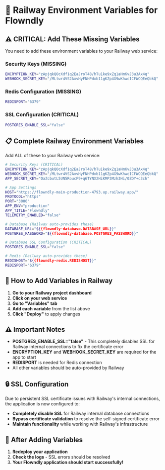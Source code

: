 # 🚀 Railway Environment Variables for Flowndly

## ⚠️ CRITICAL: Add These Missing Variables

You need to add these environment variables to your Railway web service:

### **Security Keys (MISSING)**
```bash
ENCRYPTION_KEY="zApjqkQOcXdf1q2EaJroT48/hTu1ke9xZq1aHmKvJ3u3Ax4q"
WEBHOOK_SECRET_KEY="/MLtwr4VS2AxvHyFNHPdxb11gKZp4G9wKhwcICFWCQEeQbkQ"
```

### **Redis Configuration (MISSING)**
```bash
REDISPORT="6379"
```

### **SSL Configuration (CRITICAL)**
```bash
POSTGRES_ENABLE_SSL="false"
```

## 📋 **Complete Railway Environment Variables**

Add ALL of these to your Railway web service:

```bash
# Security Keys (CRITICAL)
ENCRYPTION_KEY="zApjqkQOcXdf1q2EaJroT48/hTu1ke9xZq1aHmKvJ3u3Ax4q"
WEBHOOK_SECRET_KEY="/MLtwr4VS2AxvHyFNHPdxb11gKZp4G9wKhwcICFWCQEeQbkQ"
APP_SECRET_KEY="OaZcbutL5UN5RoucF9+q6TYNX2HiKMP3Mzh3Hi/0ZDY+c3ch"

# App Settings
HOST="https://flowndly-main-production-4793.up.railway.app/"
PROTOCOL="https"
PORT="3000"
APP_ENV="production"
APP_TITLE="Flowndly"
TELEMETRY_ENABLED="false"

# Database (Railway auto-provides these)
DATABASE_URL="${{flowndly-database.DATABASE_URL}}"
POSTGRES_PASSWORD="${{flowndly-database.POSTGRES_PASSWORD}}"

# Database SSL Configuration (CRITICAL)
POSTGRES_ENABLE_SSL="false"

# Redis (Railway auto-provides these)
REDISHOST="${{flowndly-redis.REDISHOST}}"
REDISPORT="6379"
```

## 🔧 **How to Add Variables in Railway**

1. **Go to your Railway project dashboard**
2. **Click on your web service**
3. **Go to "Variables" tab**
4. **Add each variable** from the list above
5. **Click "Deploy"** to apply changes

## ⚠️ **Important Notes**

- **POSTGRES_ENABLE_SSL="false"** - This completely disables SSL for Railway internal connections to fix the certificate error
- **ENCRYPTION_KEY** and **WEBHOOK_SECRET_KEY** are required for the app to start
- **REDISPORT** is needed for Redis connection
- All other variables should be auto-provided by Railway

## 🔒 **SSL Configuration**

Due to persistent SSL certificate issues with Railway's internal connections, the application is now configured to:
- **Completely disable SSL** for Railway internal database connections
- **Bypass certificate validation** to resolve the self-signed certificate error
- **Maintain functionality** while working with Railway's infrastructure

## 🎯 **After Adding Variables**

1. **Redeploy your application**
2. **Check the logs** - SSL errors should be resolved
3. **Your Flowndly application should start successfully!**
